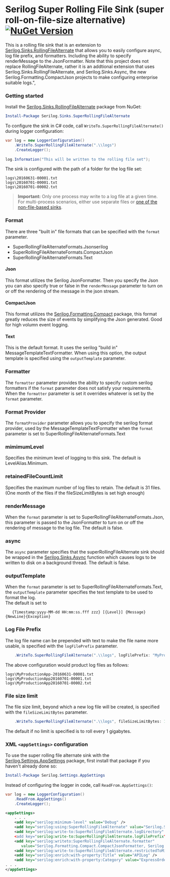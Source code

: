 ﻿# Serilog Super Rolling File Sink (super roll-on-file-size alternative) [![NuGet Version](http://img.shields.io/nuget/v/Serilog.Sinks.SuperRollingFileAlternate.svg?style=flat)](https://www.nuget.org/packages/Serilog.Sinks.SuperRollingFileAlternate/)

This is a rolling file sink that is an extension to [Serilog.Sinks.RollingFileAlternate](https://github.com/BedeGaming/sinks-rollingfile) that allows you to easily configure async, log file prefix, and formatters.  Including the ability to specify renderMessage to the JsonFormatter.  Note that this project does not replace RollingFileAlternate, rather it is an addtional extension that uses Serilog.Sinks.RollingFileAlternate, and Serilog.Sinks.Async, the new Serilog.Formatting.CompactJson projects to make configuring enterprise suitable logs.",


### Getting started

Install the [Serilog.Sinks.RollingFileAlternate](https://nuget.org/packages/serilog.sinks.superRollingFileAlternate) package from NuGet:

```powershell
Install-Package Serilog.Sinks.SuperRollingFileAlternate
```

To configure the sink in C# code, call `WriteTo.SuperRollingFileAlternate()` during logger configuration:

```csharp
var log = new LoggerConfiguration()
    .WriteTo.SuperRollingFileAlternate(".\\logs")
    .CreateLogger();
    
log.Information("This will be written to the rolling file set");
```

The sink is configured with the path of a folder for the log file set:

```
logs\20160631-00001.txt
logs\20160701-00001.txt
logs\20160701-00002.txt
```

> **Important:** Only one process may write to a log file at a given time. For multi-process scenarios, either use separate files or [one of the non-file-based sinks](https://github.com/serilog/serilog/wiki/Provided-Sinks).

### Format

There are three "built in" file formats that can be specified with the `format` parameter.

* SuperRollingFileAlternateFormats.Jsonserilog 
* SuperRollingFileAlternateFormats.CompactJson
* SuperRollingFileAlternateFormats.Text

#### Json
This format utilizes the Serilog JsonFormatter. Then you specify the Json you can also specify true or false in the `renderMessage` parameter to turn on or off the rendering of the message in the json stream.

#### CompactJson
This format utilizes the [Serilog.Formatting.Compact](https://github.com/serilog/serilog-formatting-compact) package, this format greatly reduces the size of events by simplifying the Json generated.  Good for high volumn event logging.

#### Text
This is the default format.  It uses the serilog "build in" MessageTemplateTextFormatter.  When using this option, the output template is specified using the `outputTemplate` parameter.

### Formatter
The `formatter` parameter provides the ability to specify custom serilog formatters if the `format` parameter does not satisfy your requirements.  When the `formatter` parameter is set it overrides whatever is set by the `format` parameter.

### Format Provider

The `formatProvider` parameter allows you to specify the serilog format provider, used by the MessageTemplateTextFormatter when the `format` parameter is set to SuperRollingFileAlternateFormats.Text


### mimimumLevel
Specifies the minimum level of logging to this sink.  The default is LevelAlias.Minimum.

### retainedFileCountLimit

Specifies the maximum number of log files to retain.  The default is 31 files.  (One month of the files if the fileSizeLimitBytes is set high enough)

### renderMessage

When the `format` parameter is set to SuperRollingFileAlternateFormats.Json, this parameter is passed to the JsonFormatter to turn on or off the rendering of message to the log file.  The default is false.

### async

The `async` parameter specifies that the superRollingFileAlternate sink should be wrapped in the [Serilog.Sinks.Async](https://github.com/serilog/serilog-sinks-async) function which causes logs to be written to disk on a background thread.  The default is false.

### outputTemplate

When the `format` parameter is set to SuperRollingFileAlternateFormats.Text, the `outputTemplate` parameter specifies the text template to be used to format the log.  
The default is set to 

```
   {Timestamp:yyyy-MM-dd HH:mm:ss.fff zzz} [{Level}] {Message}{NewLine}{Exception}

```

### Log File Prefix

The log file name can be prepended with text to make the file name more usable, is specified with the `logFilePrefix` parameter.

```csharp
    .WriteTo.SuperRollingFileAlternate(".\\logs", logFilePrefix: "MyProductionApp-")
```

The above configuration would product log files as follows:

```
logs\MyProductionApp-20160631-00001.txt
logs\MyProductionApp20160701-00001.txt
logs\MyProductionApp20160701-00002.txt
```

### File size limit

The file size limit, beyond which a new log file will be created, is specified with the `fileSizeLimitBytes` parameter.

```csharp
    .WriteTo.SuperRollingFileAlternate(".\\logs", fileSizeLimitBytes: 1024 * 1024)
```

The default if no limit is specified is to roll every 1 gigabytes.

### XML `<appSettings>` configuration

To use the super rolling file alternate sink with the [Serilog.Settings.AppSettings](https://github.com/serilog/serilog-settings-appsettings) package, first install that package if you haven't already done so:

```powershell
Install-Package Serilog.Settings.AppSettings
```

Instead of configuring the logger in code, call `ReadFrom.AppSettings()`:

```csharp
var log = new LoggerConfiguration()
    .ReadFrom.AppSettings()
    .CreateLogger();
```

```XML
<appSettings> 
    . . .
    <add key="serilog:minimum-level" value="Debug" />
    <add key="serilog:using:SuperRollingFileAlternate" value="Serilog.Sinks.SuperRollingFileAlternate" />
    <add key="serilog:write-to:SuperRollingFileAlternate.logDirectory" value=“.\logs" />
    <add key="serilog:write-to:SuperRollingFileAlternate.logFilePrefix" value="Consto.ExpressOrder.WebApi" />
    <add key="serilog:writeto:SuperRollingFileAlternate.formatter" 
       value="Serilog.Formatting.Compact.CompactJsonFormatter, Serilog.Formatting.Compact" />
    <add key="serilog:write-to:SuperRollingFileAlternate.restrictedToMinimumLevel" value="Debug" />
    <add key="serilog:enrich:with-property:Title" value="APILog" />
    <add key="serilog:enrich:with-property:Category" value="ExpressOrder" /> 
. . .
</appSettings>
```
